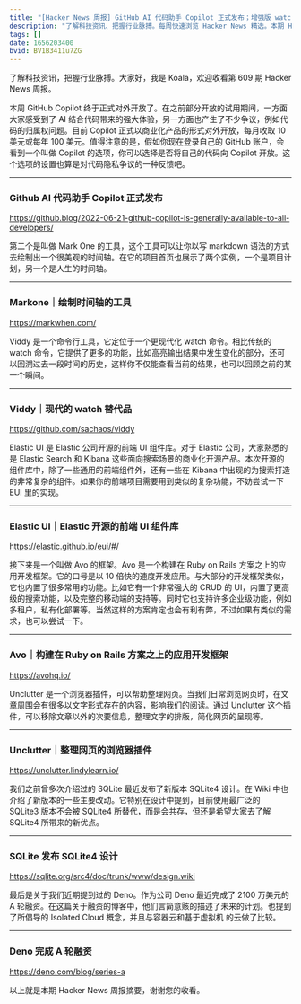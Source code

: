 ```yaml
---
title: "[Hacker News 周报] GitHub AI 代码助手 Copilot 正式发布；增强版 watch 命令；Deno 完成 A 轮融资"
description: "了解科技资讯、把握行业脉搏。每周快速浏览 Hacker News 精选。本期 Hacker Newsletter 地址：https://mailchi.mp/hackernewsletter/609"
tags: []
date: 1656203400
bvid: BV1B3411u7ZG
---
```

了解科技资讯，把握行业脉搏。大家好，我是 Koala，欢迎收看第 609 期 Hacker News 周报。

本周 GitHub Copilot 终于正式对外开放了。在之前部分开放的试用期间，一方面大家感受到了 AI 结合代码带来的强大体验，另一方面也产生了不少争议，例如代码的归属权问题。目前 Copilot 正式以商业化产品的形式对外开放，每月收取 10 美元或每年 100 美元。值得注意的是，假如你现在登录自己的 GitHub 账户，会看到一个叫做 Copilot 的选项，你可以选择是否将自己的代码向 Copilot 开放。这个选项的设置也算是对代码隐私争议的一种反馈吧。

---
### Github AI 代码助手 Copilot 正式发布
https://github.blog/2022-06-21-github-copilot-is-generally-available-to-all-developers/

第二个是叫做 Mark One 的工具，这个工具可以让你以写 markdown 语法的方式去绘制出一个很美观的时间轴。在它的项目首页也展示了两个实例，一个是项目计划，另一个是人生的时间轴。

---
### Markone｜绘制时间轴的工具
https://markwhen.com/

Viddy 是一个命令行工具，它定位于一个更现代化 watch 命令。相比传统的 watch 命令，它提供了更多的功能，比如高亮输出结果中发生变化的部分，还可以回溯过去一段时间的历史，这样你不仅能查看当前的结果，也可以回顾之前的某一个瞬间。

---
### Viddy｜现代的 watch 替代品
https://github.com/sachaos/viddy

Elastic UI 是 Elastic 公司开源的前端 UI 组件库。对于 Elastic 公司，大家熟悉的是 Elastic Search 和 Kibana 这些面向搜索场景的商业化开源产品。本次开源的组件库中，除了一些通用的前端组件外，还有一些在 Kibana 中出现的为搜索打造的非常复杂的组件。如果你的前端项目需要用到类似的复杂功能，不妨尝试一下 EUI 里的实现。

---
### Elastic UI｜Elastic 开源的前端 UI 组件库
https://elastic.github.io/eui/#/

接下来是一个叫做 Avo 的框架。Avo 是一个构建在 Ruby on Rails 方案之上的应用开发框架。它的口号是以 10 倍快的速度开发应用。与大部分的开发框架类似，它也内置了很多常用的功能。比如它有一个非常强大的 CRUD 的 UI，内置了更高级的搜索功能，以及完整的移动端的支持等。同时它也支持许多企业级功能，例如多租户，私有化部署等。当然这样的方案肯定也会有利有弊，不过如果有类似的需求，也可以尝试一下。

---
### Avo｜构建在 Ruby on Rails 方案之上的应用开发框架
https://avohq.io/

Unclutter 是一个浏览器插件，可以帮助整理网页。当我们日常浏览网页时，在文章周围会有很多以文字形式存在的内容，影响我们的阅读。通过 Unclutter 这个插件，可以移除文章以外的次要信息，整理文字的排版，简化网页的呈现等。

---
### Unclutter｜整理网页的浏览器插件
https://unclutter.lindylearn.io/

我们之前曾多次介绍过的 SQLite 最近发布了新版本 SQLite4 设计。在 Wiki 中也介绍了新版本的一些主要改动。它特别在设计中提到，目前使用最广泛的 SQLite3 版本不会被 SQLite4 所替代，而是会共存，但还是希望大家去了解 SQLite4 所带来的新优点。

---
### SQLite 发布 SQLite4 设计
https://sqlite.org/src4/doc/trunk/www/design.wiki

最后是关于我们近期提到过的 Deno。作为公司 Deno 最近完成了 2100 万美元的 A 轮融资。在这篇关于融资的博客中，他们言简意赅的描述了未来的计划。也提到了所倡导的 Isolated Cloud 概念，并且与容器云和基于虚拟机 的云做了比较。

---
### Deno 完成 A 轮融资
https://deno.com/blog/series-a

以上就是本期 Hacker News 周报摘要，谢谢您的收看。

